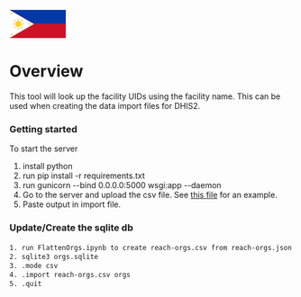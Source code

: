 ![philippines](static/ph.png?raw=true "Title")

# Overview
This tool will look up the facility UIDs using the facility name. This can be used when creating the data import files for DHIS2.


### Getting started
 To start the server

 1. install python
 2. run pip install -r requirements.txt
 3. run gunicorn --bind 0.0.0.0:5000 wsgi:app --daemon
 4. Go to the server and upload the csv file. See [this file](example.csv) for an example.
 5. Paste output in import file.


 ### Update/Create the sqlite db

    1. run FlattenOrgs.ipynb to create reach-orgs.csv from reach-orgs.json
 	2. sqlite3 orgs.sqlite
	3. .mode csv
	4. .import reach-orgs.csv orgs
    5. .quit



 
